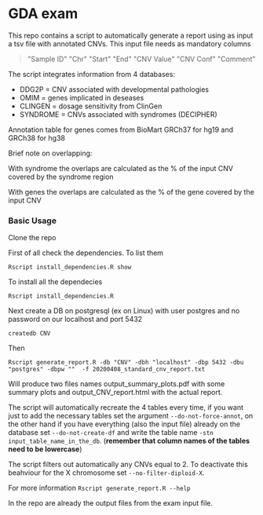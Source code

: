 # GDA exam

This repo contains a script to automatically generate a report using as input a tsv file with annotated CNVs.
This input file needs as mandatory columns 
> "Sample ID" "Chr" "Start" "End" "CNV Value" "CNV Conf" "Comment"  

The script integrates information from 4 databases:
* DDG2P = CNV associated with developmental pathologies
* OMIM = genes implicated in deseases 
* CLINGEN = dosage sensitivity from ClinGen
* SYNDROME = CNVs associated with syndromes (DECIPHER)

Annotation table for genes comes from BioMart GRCh37 for hg19 and GRCh38 for hg38

Brief note on overlapping:

With syndrome the overlaps are calculated as the % of the input CNV covered by the syndrome region

With genes the overlaps are calculated as the % of the gene covered by the input CNV

### Basic Usage

Clone the repo

First of all check the dependencies. 
To list them

`Rscript install_dependencies.R show `

To install all the dependecies

`Rscript install_dependencies.R`

Next create a DB on postgresql (ex on Linux) with user postgres and no password on our localhost and port 5432

`createdb CNV`

Then

`Rscript generate_report.R -db "CNV" -dbh "localhost" -dbp 5432 -dbu "postgres" -dbpw ""  -f 20200408_standard_cnv_report.txt`

Will produce two files names output_summary_plots.pdf with some summary plots and output_CNV_report.html with the actual report.

The script will automatically recreate the 4 tables every time, if you want just to add the necessary tables set the argument `--do-not-force-annot`, on the other hand if you have everything (also the input file) already on the database set `--do-not-create-df` and write the table name `-stn input_table_name_in_the_db`. (**remember that column names of the tables need to be lowercase**)

The script filters out automatically any CNVs equal to 2. To deactivate this beahviour for the X chromosome set `--no-filter-diploid-X`.

For more information
`Rscript generate_report.R --help`

In the repo are already the output files from the exam input file.
